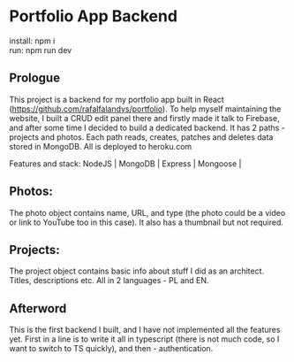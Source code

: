# Portfolio App Backend

install: npm i  
run: npm run dev

## Prologue

This project is a backend for my portfolio app built in React (https://github.com/rafalfalandys/portfolio). To help myself maintaining the website, I built a CRUD edit panel there and firstly made it talk to Firebase, and after some time I decided to build a dedicated backend.
It has 2 paths - projects and photos. Each path reads, creates, patches and deletes data stored in MongoDB.
All is deployed to heroku.com

Features and stack:
NodeJS | MongoDB | Express | Mongoose |

## Photos:

The photo object contains name, URL, and type (the photo could be a video or link to YouTube too in this case). It also has a thumbnail but not required.

## Projects:

The project object contains basic info about stuff I did as an architect. Titles, descriptions etc. All in 2 languages - PL and EN.

## Afterword

This is the first backend I built, and I have not implemented all the features yet. First in a line is to write it all in typescript (there is not much code, so I want to switch to TS quickly), and then - authentication.
